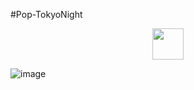 #Pop-TokyoNight

<p align="center">
  <img src="https://github.com/atraxsrc/pop-tokyonight/assets/92285717/80e6c156-1abd-44e8-a256-051efc2d01c6" width="50" height="50">
</p>

![image](https://github.com/atraxsrc/pop-tokyonight/assets/92285717/dc919724-02cf-4cfd-859d-ce6e29605c6a)
